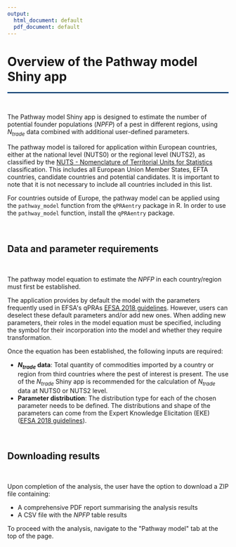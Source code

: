```yaml
---
output:
  html_document: default
  pdf_document: default
---
```


# Overview of the Pathway model Shiny app

<hr style="border:1px solid #1E68BA">
<br>

The Pathway model Shiny app is designed to estimate the number of potential 
founder populations $(\mathit{NPFP})$ of a pest in different regions, using 
$N_{trade}$ data combined with additional user-defined parameters.


The pathway model is tailored for application within European countries, 
either at the national level (NUTS0) or the regional level (NUTS2), as classified by the 
[NUTS - Nomenclature of Territorial Units for Statistics](https://ec.europa.eu/eurostat/web/nuts) classification. This includes all European Union Member States, EFTA countries,
candidate countries and potential candidates. 
It is important to note that it is not necessary to include all countries 
included in this list.

For countries outside of Europe, the pathway model can be applied using the `pathway_model` 
function from the `qPRAentry` package in R. In order to use the `pathway_model` 
function, install the `qPRAentry` package.

<br>

## Data and parameter requirements
<br>

The pathway model equation to estimate the $\mathit{NPFP}$ in each country/region 
must first be established. 

The application provides by default the model with the parameters frequently 
used in EFSA's qPRAs [EFSA 2018 guidelines](https://doi.org/10.2903/j.efsa.2018.5350). 
However, users can deselect these default parameters and/or add new ones.
When adding new parameters, their roles in the model equation must be specified, 
including the symbol for their incorporation into the model 
and whether they require transformation.


Once the equation has been established, the following inputs are required:
- **$N_{trade}$ data**: Total quantity of commodities imported by 
a country or region from third countries where the pest of interest is present.
The use of the $N_{trade}$ Shiny app is recommended for the calculation of 
$N_{trade}$ data at NUTS0 or NUTS2 level.
- **Parameter distribution**: The distribution type for each of the chosen 
parameter needs to be defined. The distributions and shape of the parameters 
can come from the Expert Knowledge Elicitation (EKE)
([EFSA 2018 guidelines](https://doi.org/10.2903/j.efsa.2018.5350)). 

<br>


## Downloading results

<br>

Upon completion of the analysis, the user have the option to download a 
ZIP file containing:

- A comprehensive PDF report summarising the analysis results
- A CSV file with the $\mathit{NPFP}$ table results

To proceed with the analysis, navigate to the "Pathway model" tab at the top of the page.
